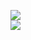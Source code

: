 [![](https://img.shields.io/badge/Made%20With-Github%20Spray-lightgrey.svg?style=for-the-badge&logo=github)](https://github.com/Annihil/github-spray#11532)  
[![](https://i.imgur.com/2DrTn0Z.gif)](https://github.com/Annihil/github-spray)